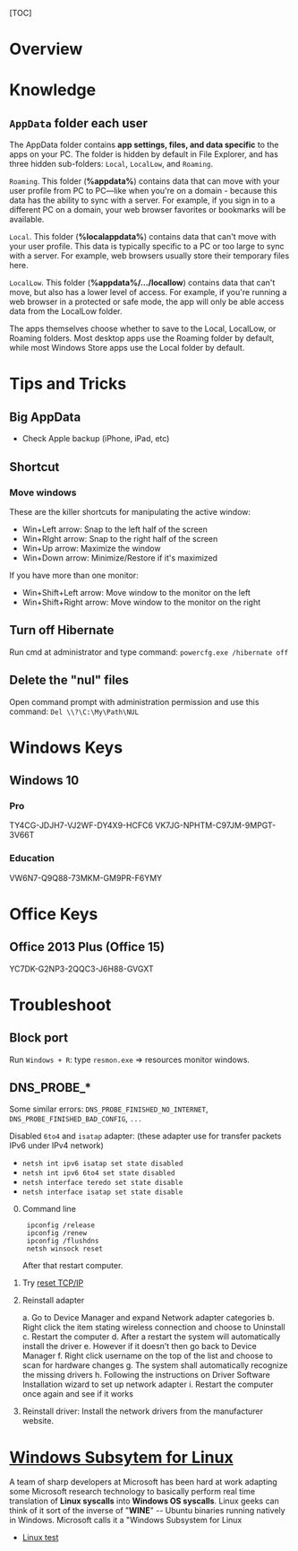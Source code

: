 [TOC]

# Overview

# Knowledge
## `AppData` folder each user
The AppData folder contains **app settings, files, and data specific** to the apps on your PC. The folder is hidden by default in File Explorer, and has three hidden sub-folders: `Local`, `LocalLow`, and `Roaming`.

`Roaming`. This folder (**%appdata%**) contains data that can move with your user profile from PC to PC—like when you're on a domain - because this data has the ability to sync with a server. For example, if you sign in to a different PC on a domain, your web browser favorites or bookmarks will be available.

`Local`. This folder (**%localappdata%**) contains data that can't move with your user profile. This data is typically specific to a PC or too large to sync with a server. For example, web browsers usually store their temporary files here.

`LocalLow`. This folder (**%appdata%/.../locallow**) contains data that can't move, but also has a lower level of access. For example, if you're running a web browser in a protected or safe mode, the app will only be able access data from the LocalLow folder.

The apps themselves choose whether to save to the Local, LocalLow, or Roaming folders. Most desktop apps use the Roaming folder by default, while most Windows Store apps use the Local folder by default.


# Tips and Tricks
## Big AppData
- Check Apple backup (iPhone, iPad, etc)

## Shortcut
### Move windows
These are the killer shortcuts for manipulating the active window:

- Win+Left arrow: Snap to the left half of the screen
- Win+RIght arrow: Snap to the right half of the screen
- Win+Up arrow: Maximize the window
- Win+Down arrow: Minimize/Restore if it's maximized

If you have more than one monitor:

- Win+Shift+Left arrow: Move window to the monitor on the left
- Win+Shift+Right arrow: Move window to the monitor on the right

## Turn off Hibernate
Run cmd at administrator and type command: `powercfg.exe /hibernate off`

## Delete the "nul" files
Open command prompt with administration permission and use this command: `Del \\?\C:\My\Path\NUL`

# Windows Keys
## Windows 10
### Pro
TY4CG-JDJH7-VJ2WF-DY4X9-HCFC6
VK7JG-NPHTM-C97JM-9MPGT-3V66T

### Education
VW6N7-Q9Q88-73MKM-GM9PR-F6YMY

# Office Keys
## Office 2013 Plus (Office 15)
YC7DK-G2NP3-2QQC3-J6H88-GVGXT

# Troubleshoot
## Block port
Run `Windows + R`: type `resmon.exe` => resources monitor windows.

## DNS_PROBE_*
Some similar errors: `DNS_PROBE_FINISHED_NO_INTERNET`, `DNS_PROBE_FINISHED_BAD_CONFIG`, `...`

Disabled `6to4` and `isatap` adapter: (these adapter use for transfer packets IPv6 under IPv4 network)
- `netsh int ipv6 isatap set state disabled`
- `netsh int ipv6 6to4 set state disabled`
- `netsh interface teredo set state disable`
- `netsh interface isatap set state disable`

0. Command line

		ipconfig /release
		ipconfig /renew
		ipconfig /flushdns
		netsh winsock reset

	After that restart computer.

1. Try [reset TCP/IP](https://support.microsoft.com/kb/299357?wa=wsignin1.0)

2. Reinstall adapter

	a. Go to Device Manager and expand Network adapter categories
	b. Right click the item stating wireless connection and choose to Uninstall
	c. Restart the computer
	d. After a restart the system will automatically install the driver
	e. However if it doesn’t then go back to Device Manager
	f. Right click username on the top of the list and choose to scan for hardware changes
	g. The system shall automatically recognize the missing drivers
	h. Following the instructions on Driver Software Installation wizard to set up network adapter
	i. Restart the computer once again and see if it works

3. Reinstall driver: Install the network drivers from the manufacturer website.

# [Windows Subsytem for Linux](https://en.wikipedia.org/wiki/Windows_Subsystem_for_Linux)
A team of sharp developers at Microsoft has been hard at work adapting some Microsoft research technology to basically perform real time translation of **Linux syscalls** into **Windows OS syscalls**. Linux geeks can think of it sort of the inverse of "**WINE**" -- Ubuntu binaries running natively in Windows. Microsoft calls it a "Windows Subsystem for Linux

- [Linux test](https://github.com/linux-test-project/ltp)

